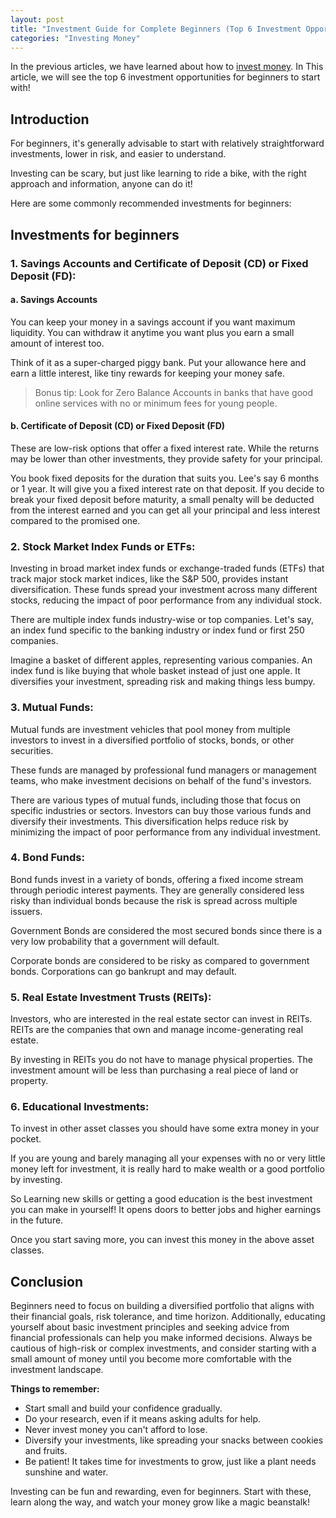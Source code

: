```yaml
---
layout: post
title: "Investment Guide for Complete Beginners (Top 6 Investment Opportunites Beginners Can Start With!)"
categories: "Investing Money"
---
```

In the previous articles, we have learned about how to [invest money](/invest-money). In This article, we will see the top 6 investment opportunities for beginners to start with!
## Introduction
For beginners, it's generally advisable to start with relatively straightforward investments, lower in risk, and easier to understand. 

Investing can be scary, but just like learning to ride a bike, with the right approach and information, anyone can do it!

Here are some commonly recommended investments for beginners:

## Investments for beginners

### 1.  Savings Accounts and Certificate of Deposit (CD) or Fixed Deposit (FD):

#### a. Savings Accounts
You can keep your money in a savings account if you want maximum liquidity. You can withdraw it anytime you want plus you earn a small amount of interest too.

Think of it as a super-charged piggy bank. Put your allowance here and earn a little interest, like tiny rewards for keeping your money safe.

> Bonus tip: Look for Zero Balance Accounts in banks that have good online services with no or minimum fees for young people.

#### b. Certificate of Deposit (CD) or Fixed Deposit (FD)
These are low-risk options that offer a fixed interest rate. While the returns may be lower than other investments, they provide safety for your principal.

You book fixed deposits for the duration that suits you. Lee's say 6 months or 1 year. It will give you a fixed interest rate on that deposit. If you decide to break your fixed deposit before maturity, a small penalty will be deducted from the interest earned and you can get all your principal and less interest compared to the promised one.

### 2.  Stock Market Index Funds or ETFs:

Investing in broad market index funds or exchange-traded funds (ETFs) that track major stock market indices, like the S&P 500, provides instant diversification. These funds spread your investment across many different stocks, reducing the impact of poor performance from any individual stock.

There are multiple index funds industry-wise or top companies. Let's say, an index fund specific to the banking industry or index fund or first 250 companies. 

Imagine a basket of different apples, representing various companies. An index fund is like buying that whole basket instead of just one apple. It diversifies your investment, spreading risk and making things less bumpy.
    
### 3. Mutual Funds:

Mutual funds are investment vehicles that pool money from multiple investors to invest in a diversified portfolio of stocks, bonds, or other securities. 

These funds are managed by professional fund managers or management teams, who make investment decisions on behalf of the fund's investors.

There are various types of mutual funds, including those that focus on specific industries or sectors. Investors can buy those various funds and diversify their investments. This diversification helps reduce risk by minimizing the impact of poor performance from any individual investment.

### 4. Bond Funds:

Bond funds invest in a variety of bonds, offering a fixed income stream through periodic interest payments. They are generally considered less risky than individual bonds because the risk is spread across multiple issuers.

Government Bonds are considered the most secured bonds since there is a very low probability that a government will default.

Corporate bonds are considered to be risky as compared to government bonds. Corporations can go bankrupt and may default.

### 5. Real Estate Investment Trusts (REITs): 

Investors, who are interested in the real estate sector can invest in REITs. REITs are the companies that own and manage income-generating real estate.

By investing in REITs you do not have to manage physical properties. The investment amount will be less than purchasing a real piece of land or property.

### 6. Educational Investments:
To invest in other asset classes you should have some extra money in your pocket.

If you are young and barely managing all your expenses with no or very little money left for investment, it is really hard to make wealth or a good portfolio by investing.

So Learning new skills or getting a good education is the best investment you can make in yourself! It opens doors to better jobs and higher earnings in the future.

Once you start saving more, you can invest this money in the above asset classes.

    
## Conclusion

Beginners need to focus on building a diversified portfolio that aligns with their financial goals, risk tolerance, and time horizon. Additionally, educating yourself about basic investment principles and seeking advice from financial professionals can help you make informed decisions. Always be cautious of high-risk or complex investments, and consider starting with a small amount of money until you become more comfortable with the investment landscape.

**Things to remember:**

- Start small and build your confidence gradually.
-   Do your research, even if it means asking adults for help.
-   Never invest money you can't afford to lose.
-   Diversify your investments, like spreading your snacks between cookies and fruits.
-   Be patient! It takes time for investments to grow, just like a plant needs sunshine and water.

Investing can be fun and rewarding, even for beginners. Start with these, learn along the way, and watch your money grow like a magic beanstalk!
